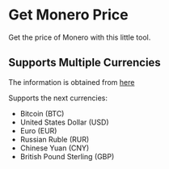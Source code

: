 # Get Monero Price

Get the price of Monero with this little tool.

## Supports Multiple Currencies

The information is obtained from [here](https://api.nanopool.org/v1/xmr/prices)

Supports the next currencies:

- Bitcoin (BTC)
- United States Dollar (USD)
- Euro (EUR)
- Russian Ruble (RUR)
- Chinese Yuan (CNY)
- British Pound Sterling (GBP)

##
